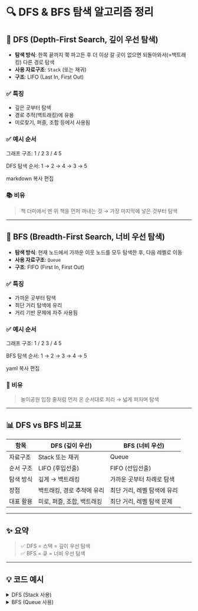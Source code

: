 # 🔍 DFS & BFS 탐색 알고리즘 정리

## 📌 DFS (Depth-First Search, 깊이 우선 탐색)

- **탐색 방식**: 한쪽 끝까지 쭉 파고든 후 더 이상 갈 곳이 없으면 되돌아와서(=백트래킹) 다른 경로 탐색
- **사용 자료구조**: `Stack` (또는 재귀)
- **구조**: LIFO (Last In, First Out)

### ✅ 특징
- 깊은 곳부터 탐색
- 경로 추적(백트래킹)에 유용
- 미로찾기, 퍼즐, 조합 등에서 사용됨

### ✅ 예시 순서
그래프 구조:
1
/
2 3
/
4 5

DFS 탐색 순서: 1 → 2 → 4 → 3 → 5

markdown
복사
편집

### 📚 비유
> 책 더미에서 맨 위 책을 먼저 꺼내는 것 → 가장 마지막에 넣은 것부터 탐색

---

## 📌 BFS (Breadth-First Search, 너비 우선 탐색)

- **탐색 방식**: 현재 노드에서 가까운 이웃 노드를 모두 탐색한 후, 다음 레벨로 이동
- **사용 자료구조**: `Queue`
- **구조**: FIFO (First In, First Out)

### ✅ 특징
- 가까운 곳부터 탐색
- 최단 거리 탐색에 유리
- 거리 기반 문제에 자주 사용됨

### ✅ 예시 순서
그래프 구조:
1
/
2 3
/
4 5

BFS 탐색 순서: 1 → 2 → 3 → 4 → 5

yaml
복사
편집

### 🎫 비유
> 놀이공원 입장 줄처럼 먼저 온 순서대로 처리 → 넓게 퍼지며 탐색

---

## 📊 DFS vs BFS 비교표

| 항목         | DFS (깊이 우선)                | BFS (너비 우선)                |
|--------------|-------------------------------|-------------------------------|
| 자료구조     | Stack 또는 재귀               | Queue                         |
| 순서 구조    | LIFO (후입선출)                | FIFO (선입선출)               |
| 탐색 방식    | 깊게 → 백트래킹               | 가까운 곳부터 차례로 탐색     |
| 장점         | 백트래킹, 경로 추적에 유리     | 최단 거리, 레벨 탐색에 유리   |
| 대표 활용    | 미로, 퍼즐, 조합, 백트래킹     | 최단 거리, 레벨 탐색 문제     |

---

## ✨ 요약

> ✅ DFS = 스택 = 깊이 우선 탐색  
> ✅ BFS = 큐 = 너비 우선 탐색

---

## 💡 코드 예시

<details>
<summary>DFS (Stack 사용)</summary>

```java
Stack<Integer> stack = new Stack<>();
stack.push(start);
visited[start] = true;

while (!stack.isEmpty()) {
    int current = stack.pop();
    for (int i = 0; i < graph.length; i++) {
        if (!visited[i] && graph[current][i]) {
            visited[i] = true;
            stack.push(i);
        }
    }
}
```   
</details>

<details> <summary>BFS (Queue 사용)</summary>

```java
Queue<Integer> queue = new LinkedList<>();
queue.offer(start);
visited[start] = true;

while (!queue.isEmpty()) {
int current = queue.poll();
for (int i = 0; i < graph.length; i++) {
if (!visited[i] && graph[current][i]) {
visited[i] = true;
queue.offer(i);
}
}
}
```
</details> 